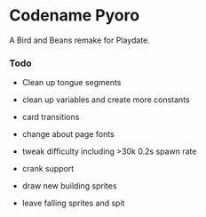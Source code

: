 
# Codename Pyoro

A Bird and Beans remake for Playdate.

### Todo

- Clean up tongue segments
- clean up variables and create more constants
- card transitions
- change about page fonts
- tweak difficulty including >30k 0.2s spawn rate
- crank support

- draw new building sprites
- leave falling sprites and spit

